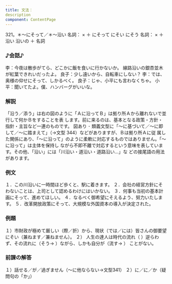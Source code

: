 ```yaml
---
title: 文法：
description
component: ContentPage
---
```



321。＊～にそって／＊～沿い
名詞： × ＋ にそって にそい にそう
名詞： × ＋ 沿い 沿いの ＋ 名詞
### ♪会話♪
李：今夜は散歩がてら、どこかに飯を食いに行かないか。 線路沿いの銀杏並木が紅葉できれいだったよ。 良子：少し遠いから、自転車にしない？
李：では、奥様の仰せにそって、しかるべく。
良子：じゃ、小平にも言わなくちゃ。 小平：聞いてたよ。僕、ハンバーグがいいな。
### 解説
「沿う／添う」は右の図のように「Ａに沿ってＢ」は拠り所Ａから離れないで並行して何かＢをすることを表 します。前に来るのは、基本となる政策・方針・指針・主旨など一連のものです。
図あり ･ 類義文型に「～に基づいて／～に即して／～に踏まえて」（→文型 344）などがありますが、Ｂは拠り所Ａに従
属した関係にあり、「～に沿って」のように柔軟に対応するものではありません。「～に沿って」は主体を保持し ながら不即不離で対応するという意味を表しています。その他、「沿い」には「川沿い・道沿い・道路沿い…」な どの接尾語の用法があります。
### 例文
１．この川沿いに一時間ほど歩くと、駅に着きます。
２．会社の経営方針にそわないことは、上司として認めるわけにはいかない。
３．何事も当初の基本計画にそって、進めてほしい。
４．なるべく御希望にそえるよう、努力いたします。
５．改革開放政策にそって、大規模な外国資本の導入が決定された。
### 例題
１）市財政が極めて厳しい（際／折）から、現状（では／には）皆さんの御要望にそい（兼ねます／兼ねません）。
２） 人生の達人は時代の流れ（ ）逆らわず、その流れに（そう→ ）ながら、しかも自分が（流す→ ）
ことがない。      
### 前課の解答
１）話せる／が／過ぎません（～に他ならない→文型341）
２）に／に／か（疑問句の「か」）
